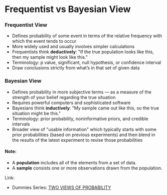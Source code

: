 # Frequentist vs Bayesian View

### Frequentist View

* Defines probability of some event in terms of the relative frequency with which the event tends to occur
* More widely used and usually involves simpler calculations
* Frequentists think **deductively**: "If the true population looks like this, then my sample might look like this."
* Terminology: p value, significant, null hypothesis, or confidence interval
* Draw conclusions strictly from what’s in that set of given data

### Bayesian View

* Defines probability in more subjective terms — as a measure of the strength of your belief regarding the true situation
* Requires powerful computers and sophisticated software
* Bayesians think **inductively**: "My sample came out like this, so the true situation might be this."
* Terminology: prior probability, noninformative priors, and credible intervals
* Broader view of "usable information" which typically starts with some prior probabilities \(based on previous experiments\) and then blend in the results of the latest experiment to revise those probabilities

#### **Note:**

* A **population** includes all of the elements from a set of data.
* A **sample** consists one or more observations drawn from the population.

Link:  
- Dummies Series: [TWO VIEWS OF PROBABILITY](https://www.dummies.com/education/science/biology/two-views-of-probability/)

